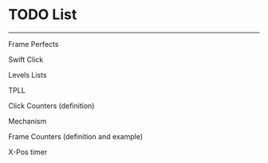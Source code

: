 # TODO List
---

Frame Perfects

Swift Click

Levels Lists

TPLL

Click Counters (definition)

Mechanism

Frame Counters (definition and example)

X-Pos timer